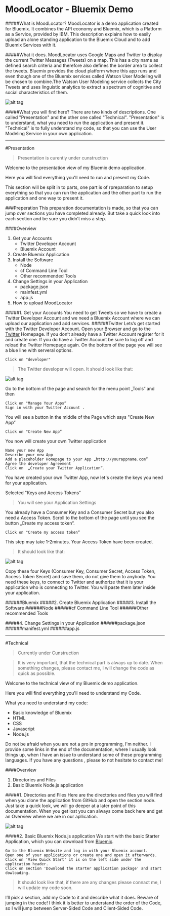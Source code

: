 MoodLocator - Bluemix Demo
===========

#####What is MoodLocator?
MoodLocator is a demo application created for Bluemix.
It combines the API economy and Bluemix, which is a Platform as a Service, provided by IBM.
This description explains how to easily upload an alone standing application to the Bluemix Cloud and to add Bluemix Services with it.

#####What it does.
MoodLocator uses Google Maps and Twitter to display the current Twitter Messages (Tweets) on a map. This has a city name as defined search criteria and therefore also defines the border area to collect the tweets. 
Bluemix provides the cloud platform where this app runs and even though one of the Bluemix services called Watson User Modeling will be chosen to combine.The Watson User Modeling service collects the City Tweets and uses linguistic analytics to extract a spectrum of cognitive and social characteristics of them.

![alt tag](https://raw.githubusercontent.com/JDihlmann/moodlocator/master/ReadMe/moodlocator.png)

#####What you will find here?
There are two kinds of descriptions. One called "Presentation" and the other one called "Technical".
"Presentation" is to understand, what you need to run the application and present it.
"Technical" is to fully understand my code, so that you can use the User Modeling Service in your own application. 

_________________________________________________________________________________________

#Presentation
>Presentation is curently under cunstruction

Welcome to the presentation view of my Bluemix demo application. 

Here you will find everything you'll need to run and present my Code.
 
This section will be split in to parts,  one part is of rpreparation to setup everything so that you can run the application and the other part to run the application and one way to present it.


###Preperation
This preparation documentation is made, so that you can jump over sections you have completed already. But take a quick look into each section and be sure you didn’t miss a step.



####Overview
1. Get your Accounts
	- Twitter Developer Account
	- Bluemix Account
2. Create Bluemix Application 
3.  Install the Software
	- Node
	- cf Command Line Tool
	- Other recommended Tools
4.  Change Settings in your Application
	- package.json
	- mainfest.yml
	- app.js
5. How to upload MoodLocator


#####1. Get your Accounts
You need to get Tweets so we have to create a Twitter Developer Account and  we need a Bluemix Account where we can upload our application and add services.
######Twitter
Lets’s get started with the Twitter Developer Account. Open your Browser and go to the [Twitter] Homepage. 
If you don’t already have a Twitter Account register for it and create one. If you do have a Twitter Account be sure to log off and reload the Twitter Homepage again. On the bottom of the page you will see a blue line with serveral options. 

	Click on "developer"
	
> The Twitter developer will open. It should look like that:

![alt tag](https://raw.githubusercontent.com/JDihlmann/moodlocator/master/ReadMe/twitterDev.png)

Go to the bottom of the page and search for the menu point „Tools“ and then 

	Click on "Manage Your Apps“  
	Sign in with your Twitter Account .

You will see a button in the middle of the Page which says "Create New App“

	Click on "Create New App“  	

You now will create your own Twitter application

	Name your new App
	Describe your new App 
	Add a placeholder Homepage to your App „http://yourappname.com“ 
	Agree the developer Agreement
	Click on  „Create your Twitter Application“.

You have created your own Twitter App, now let's create the keys you need for your application.

Selected "Keys and Access Tokens“

> You will see your Application Settings

You already have a Consumer Key and a Consumer Secret but you also need a Access Token.
Scroll to the bottom of the page until you see the button „Create my access token“.

	Click on "Create my access token“
	
This step may take 1-2minutes. Your Access Token have been created.
> It should look like that:

![alt tag](https://raw.githubusercontent.com/JDihlmann/moodlocator/master/ReadMe/twitterToken.jpg)

Copy these four Keys (Consumer Key, Consumer Secret, Access Token, Access Token Secret) and save them, do not give them to anybody. You need these keys, to connect to Twitter and authorize that it is your application who is connecting to Twitter. You will paste them later inside your application.

######Bluemix
#####2. Create Bluemix Application 
#####3. Install the Software
######Node
######cf Command Line Tool
######Other recommended Tools

#####4. Change Settings in your Application
######package.json
######manifest.yml
######app.js














_________________________________________________________________________________________

#Technical
> Currently under Cunstruction

>It is very important, that the technical part is always up to date. When something changes, please contact me, I will change the code as quick as possible.

Welcome to the technical view of my Bluemix demo application. 

Here you will find everything you'll need to understand my Code. 

What you need to understand my code:

- Basic knowledge of Bluemix
- HTML 
- CSS
- Javascript
- Node.js

Do not be afraid when you are not a pro in programming, I'm neither. I provide some links in the end of the documentation, where I usually look things up, when I have an issue to understand some of these programming languages.
If you have any questions , please to not hesitate to contact me!




####Overview
1. Directories and Files
2. Basic Bluemix Node.js application



#####1. Directories and Files
Here are the directories and files you will find when you clone the application from GitHub and open the section node. Just take a quick look, we will go deeper at a later point of this documentation. When you get lost you can always come back here and get an Overview where we are in our apllication.

![alt tag](https://raw.githubusercontent.com/JDihlmann/moodlocator/master/ReadMe/files.jpg)



#####2. Basic Bluemix Node.js application
We start with the basic Starter Application, which you can download from [Bluemix].

    Go to the Bluemix Website and log in with your Bluemix account.
    Open one of your applications or create one and open it afterwards.
    Click on 'View Quick Start' it is on the left side under the application header.
    Click on section 'Download the starter application package' and start dowloading.

> It should look like that, if there are any changes please connact me, I will update my code soon.



I’ll pick a section, add my Code to it and describe what it does. Beware of jumping in the code! 
I think it is better to understand the order of the Code, so I will jump between Server-Sided Code and Client-Sided Code.





[Bluemix]:https://console.ng.bluemix.net
[Twitter]: https://twitter.com
